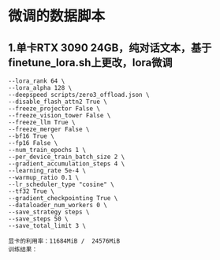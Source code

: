 # 微调的数据脚本
## 1.单卡RTX 3090 24GB，纯对话文本，基于finetune_lora.sh上更改，lora微调

    --lora_rank 64 \
    --lora_alpha 128 \
    --deepspeed scripts/zero3_offload.json \
    --disable_flash_attn2 True \
    --freeze_projector False \
    --freeze_vision_tower False \
    --freeze_llm True \
    --freeze_merger False \
    --bf16 True \
    --fp16 False \
    --num_train_epochs 1 \
    --per_device_train_batch_size 2 \
    --gradient_accumulation_steps 4 \
    --learning_rate 5e-4 \
    --warmup_ratio 0.1 \
    --lr_scheduler_type "cosine" \
    --tf32 True \
    --gradient_checkpointing True \
    --dataloader_num_workers 0 \
    --save_strategy steps \
    --save_steps 50 \
    --save_total_limit 3 \

    显卡的利用率：11684MiB /  24576MiB
    训练结果：

